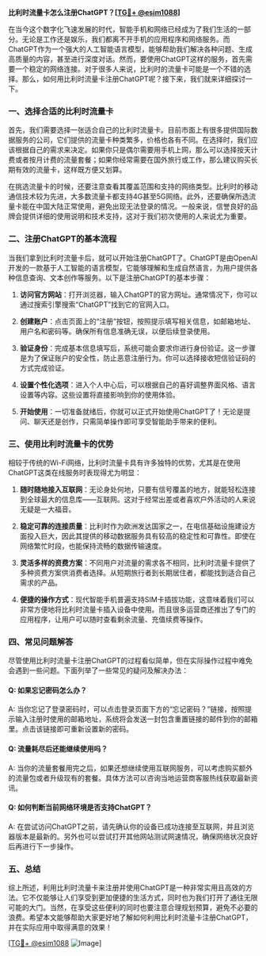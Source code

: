 **比利时流量卡怎么注册ChatGPT？[[TG💪+ @esim1088](https://t.me/s/esim1088)]**

在当今这个数字化飞速发展的时代，智能手机和网络已经成为了我们生活的一部分。无论是工作还是娱乐，我们都离不开手机的应用程序和网络服务。而ChatGPT作为一个强大的人工智能语言模型，能够帮助我们解决各种问题、生成高质量的内容，甚至进行深度对话。然而，要使用ChatGPT这样的服务，首先需要一个稳定的网络连接。对于很多人来说，比利时的流量卡可能是一个不错的选择。那么，如何用比利时流量卡注册ChatGPT呢？接下来，我们就来详细探讨一下。

### 一、选择合适的比利时流量卡

首先，我们需要选择一张适合自己的比利时流量卡。目前市面上有很多提供国际数据服务的公司，它们提供的流量卡种类繁多，价格也各有不同。在选择时，我们应该根据自己的需求来决定。如果你只是偶尔需要用手机上网，那么可以选择按天计费或者按月计费的流量套餐；如果你经常需要在国外旅行或工作，那么建议购买长期有效的流量卡，这样既方便又划算。

在挑选流量卡的时候，还要注意查看其覆盖范围和支持的网络类型。比利时的移动通信技术较为先进，大多数流量卡都支持4G甚至5G网络。此外，还要确保所选流量卡能在中国大陆正常使用，避免出现无法登录的情况。一般来说，信誉良好的品牌会提供详细的使用说明和技术支持，这对于我们初次使用的人来说尤为重要。

### 二、注册ChatGPT的基本流程

当我们拿到比利时流量卡后，就可以开始注册ChatGPT了。ChatGPT是由OpenAI开发的一款基于人工智能的语言模型，它能够理解和生成自然语言，为用户提供各种信息查询、文本创作等服务。以下是注册ChatGPT的基本步骤：

1. **访问官方网站**：打开浏览器，输入ChatGPT的官方网址。通常情况下，你可以通过搜索引擎搜索“ChatGPT”找到它的官网入口。
   
2. **创建账户**：点击页面上的“注册”按钮，按照提示填写相关信息，如邮箱地址、用户名和密码等。确保所有信息准确无误，以便后续登录使用。

3. **验证身份**：完成基本信息填写后，系统可能会要求你进行身份验证。这一步骤是为了保证账户的安全性，防止恶意注册行为。你可以选择接收短信验证码的方式完成验证。

4. **设置个性化选项**：进入个人中心后，可以根据自己的喜好调整界面风格、语言设置等内容。这些设置将直接影响到你的使用体验。

5. **开始使用**：一切准备就绪后，你就可以正式开始使用ChatGPT了！无论是提问、聊天还是创作，只需简单操作即可享受智能助手带来的便利。

### 三、使用比利时流量卡的优势

相较于传统的Wi-Fi网络，比利时流量卡具有许多独特的优势，尤其是在使用ChatGPT这类在线服务时表现得尤为明显：

1. **随时随地接入互联网**：无论身处何地，只要有信号覆盖的地方，就能轻松连接到全球最大的信息库——互联网。这对于经常出差或者喜欢户外活动的人来说无疑是一大福音。

2. **稳定可靠的连接质量**：比利时作为欧洲发达国家之一，在电信基础设施建设方面投入巨大，因此其提供的移动数据服务具有较高的稳定性和可靠性。即使在网络繁忙时段，也能保持流畅的数据传输速度。

3. **灵活多样的资费方案**：不同用户对流量的需求各不相同，比利时流量卡提供了多种资费方案供消费者选择。从短期旅行者到长期居住者，都能找到适合自己需求的产品。

4. **便捷的操作方式**：现代智能手机普遍支持SIM卡插拔功能，这意味着我们可以非常方便地将比利时流量卡插入设备中使用。而且很多运营商还推出了专门的应用程序，让用户可以随时查看剩余流量、充值续费等操作。

### 四、常见问题解答

尽管使用比利时流量卡注册ChatGPT的过程看似简单，但在实际操作过程中难免会遇到一些问题。下面列举了一些常见的疑问及解决办法：

#### Q: 如果忘记密码怎么办？
A: 当你忘记了登录密码时，可以点击登录页面下方的“忘记密码？”链接，按照提示输入注册时使用的邮箱地址，系统将会发送一封包含重置链接的邮件到你的邮箱里。点击该链接即可重新设置新的密码。

#### Q: 流量耗尽后还能继续使用吗？
A: 当你的流量套餐用完之后，如果还想继续使用互联网服务，可以考虑购买额外的流量包或者升级现有的套餐。具体方法可以咨询当地运营商客服热线获取最新资讯。

#### Q: 如何判断当前网络环境是否支持ChatGPT？
A: 在尝试访问ChatGPT之前，请先确认你的设备已成功连接至互联网，并且浏览器版本是最新的。另外也可以尝试打开其他网站测试网速情况，确保网络状况良好后再进行下一步操作。

### 五、总结

综上所述，利用比利时流量卡来注册并使用ChatGPT是一种非常实用且高效的方法。它不仅能够让人们享受到更加便捷的生活方式，同时也为我们打开了通往无限可能的大门。当然，在享受这些便利的同时也要注意合理规划预算，避免不必要的浪费。希望本文能够帮助大家更好地了解如何利用比利时流量卡注册ChatGPT，并在实际应用中取得满意的效果！

[[TG💪+ @esim1088](https://t.me/s/esim1088) ![Image](https://i.postimg.cc/4NQfJmqS/Snipaste-2025-05-13-00-14-12.png)]